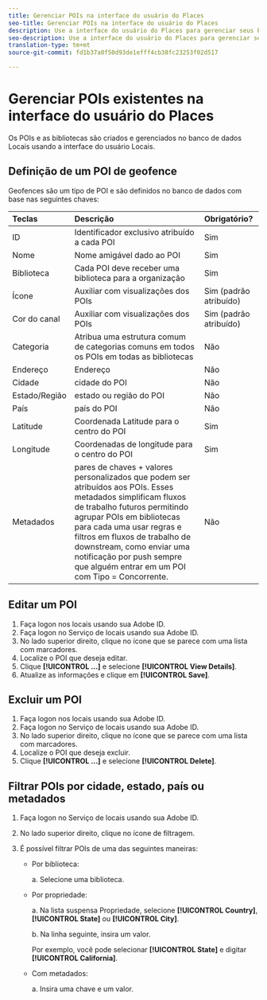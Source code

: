 ```yaml
---
title: Gerenciar POIs na interface do usuário do Places
seo-title: Gerenciar POIs na interface do usuário do Places
description: Use a interface do usuário do Places para gerenciar seus POIs.
seo-description: Use a interface do usuário do Places para gerenciar seus POIs.
translation-type: tm+mt
source-git-commit: fd1b37a0f50d93de1efff4cb38fc23253f02d517

---
```



# Gerenciar POIs existentes na interface do usuário do Places

Os POIs e as bibliotecas são criados e gerenciados no banco de dados Locais usando a interface do usuário Locais.

## Definição de um POI de geofence

Geofences são um tipo de POI e são definidos no banco de dados com base nas seguintes chaves:

| Teclas | Descrição | Obrigatório? |
| :--- | :--- | :--- |
| ID | Identificador exclusivo atribuído a cada POI | Sim |
| Nome | Nome amigável dado ao POI | Sim |
| Biblioteca | Cada POI deve receber uma biblioteca para a organização | Sim |
| Ícone | Auxiliar com visualizações dos POIs | Sim (padrão atribuído) |
| Cor do canal | Auxiliar com visualizações dos POIs | Sim (padrão atribuído) |
| Categoria | Atribua uma estrutura comum de categorias comuns em todos os POIs em todas as bibliotecas | Não |
| Endereço | Endereço | Não |
| Cidade | cidade do POI | Não |
| Estado/Região | estado ou região do POI | Não |
| País | país do POI | Não |
| Latitude | Coordenada Latitude para o centro do POI | Sim |
| Longitude | Coordenadas de longitude para o centro do POI | Sim |
| Metadados | pares de chaves + valores personalizados que podem ser atribuídos aos POIs. Esses metadados simplificam fluxos de trabalho futuros permitindo agrupar POIs em bibliotecas para cada uma usar regras e filtros em fluxos de trabalho de downstream, como enviar uma notificação por push sempre que alguém entrar em um POI com Tipo = Concorrente. | Não |


## Editar um POI

1. Faça logon nos locais usando sua Adobe ID.
1. Faça logon no Serviço de locais usando sua Adobe ID.
1. No lado superior direito, clique no ícone que se parece com uma lista com marcadores.
1. Localize o POI que deseja editar.
1. Clique **[!UICONTROL ...]** e selecione **[!UICONTROL View Details]**.
1. Atualize as informações e clique em **[!UICONTROL Save]**.

## Excluir um POI

1. Faça logon nos locais usando sua Adobe ID.
1. Faça logon no Serviço de locais usando sua Adobe ID.
1. No lado superior direito, clique no ícone que se parece com uma lista com marcadores.
1. Localize o POI que deseja excluir.
1. Clique **[!UICONTROL ...]** e selecione **[!UICONTROL Delete]**.

## Filtrar POIs por cidade, estado, país ou metadados

1. Faça logon no Serviço de locais usando sua Adobe ID.
1. No lado superior direito, clique no ícone de filtragem.
1. É possível filtrar POIs de uma das seguintes maneiras:

   * Por biblioteca:

      a. Selecione uma biblioteca.

   * Por propriedade:

      a. Na lista suspensa Propriedade, selecione **[!UICONTROL Country]**, **[!UICONTROL State]** ou **[!UICONTROL City]**.

      b. Na linha seguinte, insira um valor.

      Por exemplo, você pode selecionar **[!UICONTROL State]** e digitar **[!UICONTROL California]**.

   * Com metadados:

      a. Insira uma chave e um valor.
